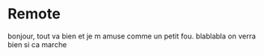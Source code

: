 # Remote

bonjour, tout va bien et je m amuse comme un petit fou.
blablabla
on  verra bien si ca marche
